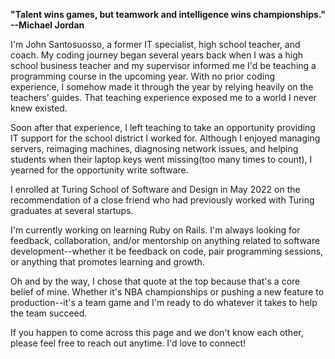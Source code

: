 **"Talent wins games, but teamwork and intelligence wins championships." --Michael Jordan**

I'm John Santosuosso, a former IT specialist, high school teacher, and coach.  My coding journey began several years back when I was a high school business teacher and my supervisor informed me I'd be teaching a programming course in the upcoming year.  With no prior coding experience, I somehow made it through the year by relying heavily on the teachers' guides.  That teaching experience exposed me to a world I never knew existed.

Soon after that experience, I left teaching to take an opportunity providing IT support for the school district I worked for.  Although I enjoyed managing servers, reimaging machines, diagnosing network issues, and helping students when their laptop keys went missing(too many times to count), I yearned for the opportunity write software.

I enrolled at Turing School of Software and Design in May 2022 on the recommendation of a close friend who had previously worked with Turing graduates at several startups.

I'm currently working on learning Ruby on Rails.  I'm always looking for feedback, collaboration, and/or mentorship on anything related to software development--whether it be feedback on code, pair programming sessions, or anything that promotes learning and growth.

Oh and by the way, I chose that quote at the top because that's a core belief of mine.  Whether it's NBA championships or pushing a new feature to production--it's a team game and I'm ready to do whatever it takes to help the team succeed.

If you happen to come across this page and we don't know each other, please feel free to reach out anytime.  I'd love to connect!


